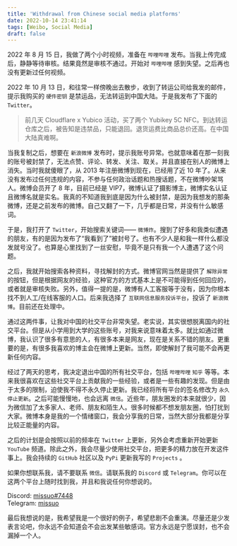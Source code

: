 ```yaml
---
title: 'Withdrawal from Chinese social media platforms'
date: 2022-10-14 23:41:14
tags: [Weibo, Social Media]
draft: false
---
```

2022 年 8 月 15 日，我做了两个小时视频，准备在 `哔哩哔哩` 发布。当我上传完成后，静静等待审核。结果竟然是审核不通过。开始对 `哔哩哔哩` 感到失望。之后再也没有更新过任何视频。

2022 年 10 月 13 日，和往常一样傍晚出去散步，收到了转运公司给我发的邮件，提示我购买的 `硬件密钥` 是禁运品，无法转运到中国大陆。于是我发布了下面的 `Twitter`。

> 前几天 Cloudflare x Yubico 活动，买了两个 Yubikey 5C NFC。到达转运仓库之后，被告知是违禁品，只能退回。退货运费比商品总价还高。在中国大陆真难啊。

当我复制之后，想要在 `新浪微博` 发布时，提示我账号异常。也就意味着在那一刻我的账号被封禁了，无法点赞、评论、转发、关注、取关。并且直接在别人的微博上消失。当时我就傻眼了，从 2013 年注册微博到现在，已经用了近 10 年了。从来没有发布过任何违规的内容，不参与任何政治话题和热搜话题，不在微博吵架骂人。微博会员开了 8 年，目前已经是 VIP7，微博认证了摄影博主，微博实名认证且微博名就是实名。我真的不知道我到底是因为什么被封禁，是因为我想发的那条微博，还是之前发布的微博。自己又翻了一下，几乎都是日常，并没有什么敏感词。

于是，我打开了 `Twitter`，开始搜索关键词—— `微博炸`。搜到了好多和我类似遭遇的朋友，有的是因为发布了“我看到了”被封号了。也有不少人是和我一样什么都没发就号没了。也算是心里找到了一丝安慰，毕竟不是只有我一个人遭遇了这个问题。

之后，我就开始搜索各种资料，寻找解封的方式。微博官网当然是提供了 `解除异常` 的按钮，但是根据网友的经验，这种官方的方式基本上是不可能得到任何回应的，或者就是审核失败。另外，值得一提的是，微博有人工客服等于没有，因为你根本找不到人工/在线客服的人口。后来我选择了 `互联网信息服务投诉平台`，投诉了 `新浪微博`。目前还在处理中。

通过这两件事，让我对中国的社交平台非常失望。老实说，其实很想脱离国内的社交平台。但是从小学用到大学的这些账号，对我来说意味着太多。就比如通过微博，我认识了很多有意思的人，有很多本来是网友，现在是关系不错的朋友。更重要的是，有很多我喜欢的博主会在微博上更新。当然，即使解封了我可能不会再更新任何内容。

经过了两天的思考，我决定退出中国的所有社交平台，包括 `哔哩哔哩` `知乎` 等等。本来我很喜欢在这些社交平台上贡献我的一些经验，或者是一些有趣的发现。但是由于太多的限制，迫使我不得不永久停止更新。我已经将所有平台的签名修改为 `永久停止更新`。之后可能慢慢地，也会远离 `微信`。近些年，朋友圈发的本来就很少，因为微信加了太多家人、老师、朋友和陌生人。很多时候都不想发朋友圈，怕打扰到大家。微博本身是我的一个情绪窗口，我会分享我的日常，当然大部分我都是分享比较正能量的内容。

之后的计划是会按照以前的频率在 `Twitter` 上更新，另外会考虑重新开始更新 `YouTube` 频道。除此之外，我会尽量少使用社交平台，把更多的精力放在开发这件事上。我会持续的 `GitHub` 社区以及 `PyPi` 更新我写的 `Projects` 。

如果你想联系我，请不要联系 `微信`。请联系我的 `Discord` 或 `Telegram`。你可以在这两个平台上随时找到我，并且和我说任何你想说的。

Discord: [missuo#7448](https://discordapp.com/users/missuo#7448)  
Telegram: [missuo](https://t.me/missuo)

最后我想说的是，我希望我是一个很好的例子，希望悲剧不会重演。尽量还是少发表言论吧，你永远不会知道会不会出发某些敏感词。官方永远是宁愿误封，也不会漏掉一个人。
